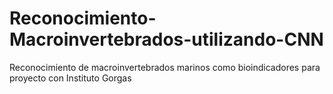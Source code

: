 # Reconocimiento-Macroinvertebrados-utilizando-CNN
Reconocimiento de macroinvertebrados marinos como bioindicadores para proyecto con Instituto Gorgas

